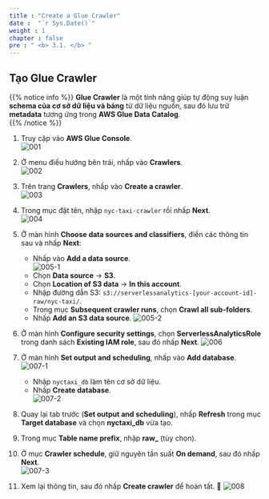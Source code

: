 ```yaml
---
title : "Create a Glue Crawler"
date :  "`r Sys.Date()`" 
weight : 1
chapter : false
pre : " <b> 3.1. </b> "
---
```


## Tạo Glue Crawler

{{% notice info %}}
**Glue Crawler** là một tính năng giúp tự động suy luận **schema của cơ sở dữ liệu và bảng** từ dữ liệu nguồn, sau đó lưu trữ **metadata** tương ứng trong **AWS Glue Data Catalog**.  
{{% /notice %}}

1. Truy cập vào **AWS Glue Console**.  
![001](../../images/3.discovering-cataloging/3.1/001.png)

2. Ở menu điều hướng bên trái, nhấp vào **Crawlers**.  
![002](../../images/3.discovering-cataloging/3.1/002.png)

3. Trên trang **Crawlers**, nhấp vào **Create a crawler**.  
![003](../../images/3.discovering-cataloging/3.1/003.png)

4. Trong mục đặt tên, nhập `nyc-taxi-crawler` rồi nhấp **Next**.  
![004](../../images/3.discovering-cataloging/3.1/004.png)

5. Ở màn hình **Choose data sources and classifiers**, điền các thông tin sau và nhấp **Next**:  
   - Nhấp vào **Add a data source**.  
   ![005-1](../../images/3.discovering-cataloging/3.1/005-1.png)
   - Chọn **Data source** → **S3**.  
   - Chọn **Location of S3 data** → **In this account**.  
   - Nhập đường dẫn S3: `s3://serverlessanalytics-[your-account-id]-raw/nyc-taxi/`.  
   - Trong mục **Subsequent crawler runs**, chọn **Crawl all sub-folders**.  
   - Nhấp **Add an S3 data source**. 
   ![005-2](../../images/3.discovering-cataloging/3.1/005-2.png)

6. Ở màn hình **Configure security settings**, chọn **ServerlessAnalyticsRole** trong danh sách **Existing IAM role**, sau đó nhấp **Next**. 
![006](../../images/3.discovering-cataloging/3.1/006.png)

7. Ở màn hình **Set output and scheduling**, nhấp vào **Add database**.  
![007-1](../../images/3.discovering-cataloging/3.1/007-1.png)
   - Nhập `nyctaxi_db` làm tên cơ sở dữ liệu.  
   - Nhấp **Create database**.  
![007-2](../../images/3.discovering-cataloging/3.1/007-2.png)
8. Quay lại tab trước (**Set output and scheduling**), nhấp **Refresh** trong mục **Target database** và chọn **nyctaxi_db** vừa tạo.  
9. Trong mục **Table name prefix**, nhập **raw_** (tùy chọn).  
10. Ở mục **Crawler schedule**, giữ nguyên tần suất **On demand**, sau đó nhấp **Next**.  
![007-3](../../images/3.discovering-cataloging/3.1/007-3.png)

11. Xem lại thông tin, sau đó nhấp **Create crawler** để hoàn tất. 🚀
![008](../../images/3.discovering-cataloging/3.1/008.png)